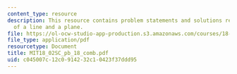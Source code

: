 ```yaml
---
content_type: resource
description: This resource contains problem statements and solutions related to intersections
  of a line and a plane.
file: https://ol-ocw-studio-app-production.s3.amazonaws.com/courses/18-02sc-multivariable-calculus-fall-2010/c045007c12c0914232c10423f37ddd95_MIT18_02SC_pb_18_comb.pdf
file_type: application/pdf
resourcetype: Document
title: MIT18_02SC_pb_18_comb.pdf
uid: c045007c-12c0-9142-32c1-0423f37ddd95
---
```

